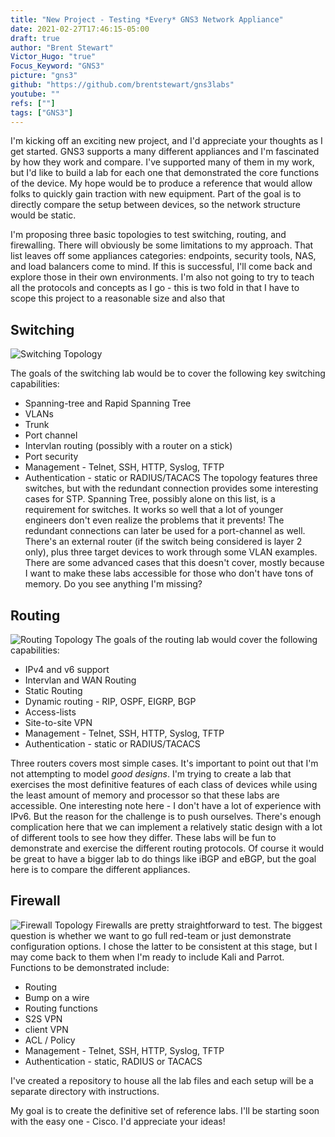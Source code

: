 ```yaml
---
title: "New Project - Testing *Every* GNS3 Network Appliance"
date: 2021-02-27T17:46:15-05:00
draft: true
author: "Brent Stewart"
Victor_Hugo: "true"
Focus_Keyword: "GNS3"
picture: "gns3"
github: "https://github.com/brentstewart/gns3labs"
youtube: ""
refs: [""]
tags: ["GNS3"]
---
```


I'm kicking off an exciting new project, and I'd appreciate your thoughts as I get started.  GNS3 supports a many different appliances and I'm fascinated by how they work and compare.  I've supported many of them in my work, but I'd like to build a lab for each one that demonstrated the core functions of the device. My hope would be to produce a reference that would allow folks to quickly gain traction with new equipment.  Part of the goal is to directly compare the setup between devices, so the network structure would be static.

I'm proposing three basic topologies to test switching, routing, and firewalling.  There will obviously be some limitations to my approach.  That list leaves off some appliances categories: endpoints, security tools, NAS, and load balancers come to mind.  If this is successful, I'll come back and explore those in their own environments.  I'm also not going to try to teach all the protocols and concepts as I go - this is two fold in that I have to scope this project to a reasonable size and also that 

## Switching
![Switching Topology](/Topo-Switching.svg#floatsmallright)

The goals of the switching lab would be to cover the following key switching capabilities:
* Spanning-tree and Rapid Spanning Tree
* VLANs
* Trunk
* Port channel
* Intervlan routing (possibly with a router on a stick)
* Port security
* Management - Telnet, SSH, HTTP, Syslog, TFTP
* Authentication - static or RADIUS/TACACS
The topology features three switches, but with the redundant connection provides some interesting cases for STP.  Spanning Tree, possibly alone on this list, is a requirement for switches.  It works so well that a lot of younger engineers don't even realize the problems that it prevents!  The redundant connections can later be used for a port-channel as well.  There's an external router (if the switch being considered is layer 2 only), plus three target devices to work through some VLAN examples.  There are some advanced cases that this doesn't cover, mostly because I want to make these labs accessible for those who don't have tons of memory.  Do you see anything I'm missing?

## Routing
![Routing Topology](/Topo-Routing.svg#floatsmallright)
The goals of the routing lab would cover the following capabilities: 
* IPv4 and v6 support
* Intervlan and WAN Routing
* Static Routing
* Dynamic routing - RIP, OSPF, EIGRP, BGP
* Access-lists
* Site-to-site VPN
* Management - Telnet, SSH, HTTP, Syslog, TFTP
* Authentication - static or RADIUS/TACACS

Three routers covers most simple cases.  It's important to point out that I'm not attempting to model _good designs_.  I'm trying to create a lab that exercises the most definitive features of each class of devices while using the least amount of memory and processor so that these labs are accessible.  One interesting note here - I don't have a lot of experience with IPv6.  But the reason for the challenge is to push ourselves.  There's enough complication here that we can implement a relatively static design with a lot of different tools to see how they differ. 
These labs will be fun to demonstrate and exercise the different routing protocols.  Of course it would be great to have a bigger lab to do things like iBGP and eBGP, but the goal here is to compare the different appliances.  

## Firewall
![Firewall Topology](/Topo-Firewall.svg#floatsmallright)
Firewalls are pretty straightforward to test.  The biggest question is whether we want to go full red-team or just demonstrate configuration options.  I chose the latter to be consistent at this stage, but I may come back to them when I'm ready to include Kali and Parrot.  Functions to be demonstrated include:
* Routing
* Bump on a wire
* Routing functions
* S2S VPN
* client VPN
* ACL / Policy
* Management - Telnet, SSH, HTTP, Syslog, TFTP
* Authentication - static, RADIUS or TACACS

I've created a repository to house all the lab files and each setup will be a separate directory with instructions.

My goal is to create the definitive set of reference labs.  I'll be starting soon with the easy one - Cisco.  I'd appreciate your ideas!